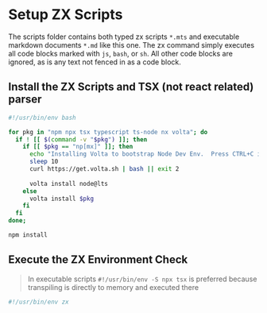 # Setup ZX Scripts

The scripts folder contains both typed zx scripts `*.mts` and executable markdown documents `*.md` like this one. The zx command simply executes all code blocks marked with `js`, `bash`, or `sh`. All other code blocks are ignored, as is any text not fenced in as a code block.

## Install the ZX Scripts and TSX (not react related) parser

```bash
#!/usr/bin/env bash

for pkg in "npm npx tsx typescript ts-node nx volta"; do
  if ! [[ $(command -v "$pkg") ]]; then
    if [[ $pkg == "np[mx]" ]]; then
      echo "Installing Volta to bootstrap Node Dev Env.  Press CTRL+C in 10s to abort"
      sleep 10
      curl https://get.volta.sh | bash || exit 2
      
      volta install node@lts
    else
      volta install $pkg
    fi
  fi
done;

npm install
```

## Execute the ZX Environment Check

> In executable scripts `#!/usr/bin/env -S npx tsx` is preferred because transpiling is directly to memory and executed there

```js
#!/usr/bin/env zx


```
